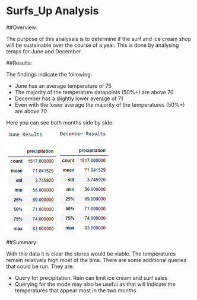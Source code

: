 # Surfs_Up Analysis
 
 ##Overview:

The purpose of this analyssis is to determine if the surf and ice cream shop will be sustainable over the course of a year. This is done by analysing temps for June and December.

##Results:

The findings indicate the following:

- June has an average temperature of 75
- The majority of the temperature datapoints (50%+) are above 70
- December has a slightly lower average of 71
- Even with the lower average the majority of the temperatures (50%+) are above 70

Here you can see both months side by side:

![June Results](/Resources/June.PNG)  ![December Results](/Resources/December.PNG)

##Summary:

With this data it is clear the stores would be viable. The temperatures remain relatively high most of the time. There are some additional queries that could be run. They are:

- Query for precipitation. Rain can limit ice cream and surf sales
- Querying for the mode may also be useful as that will indicate the temperatures that appear most in the two months